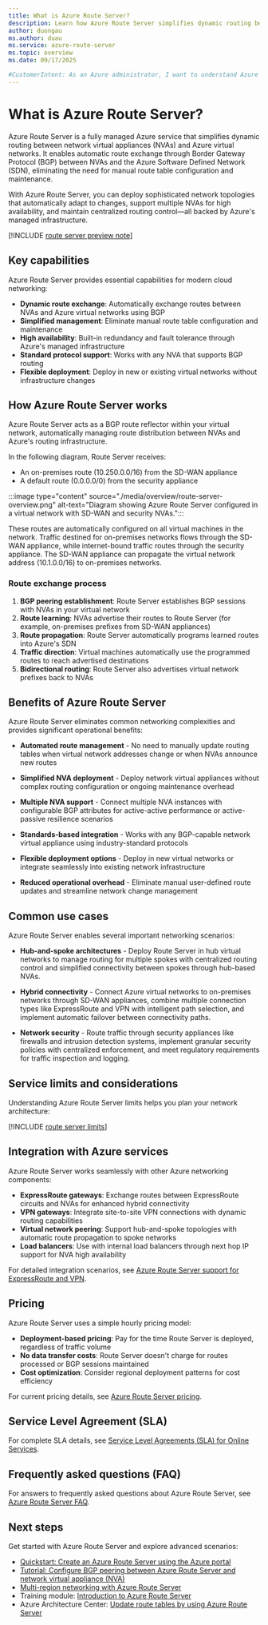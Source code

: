```yaml
---
title: What is Azure Route Server?
description: Learn how Azure Route Server simplifies dynamic routing between network virtual appliances and Azure virtual networks using BGP protocol for automated route management.
author: duongau
ms.author: duau
ms.service: azure-route-server
ms.topic: overview
ms.date: 09/17/2025

#CustomerIntent: As an Azure administrator, I want to understand Azure Route Server capabilities so I can implement dynamic routing solutions that eliminate manual route table management.
---
```


# What is Azure Route Server?

Azure Route Server is a fully managed Azure service that simplifies dynamic routing between network virtual appliances (NVAs) and Azure virtual networks. It enables automatic route exchange through Border Gateway Protocol (BGP) between NVAs and the Azure Software Defined Network (SDN), eliminating the need for manual route table configuration and maintenance.

With Azure Route Server, you can deploy sophisticated network topologies that automatically adapt to changes, support multiple NVAs for high availability, and maintain centralized routing control—all backed by Azure's managed infrastructure.

[!INCLUDE [route server preview note](../../includes/route-server-note-preview-date.md)]

## Key capabilities

Azure Route Server provides essential capabilities for modern cloud networking:

- **Dynamic route exchange**: Automatically exchange routes between NVAs and Azure virtual networks using BGP
- **Simplified management**: Eliminate manual route table configuration and maintenance
- **High availability**: Built-in redundancy and fault tolerance through Azure's managed infrastructure  
- **Standard protocol support**: Works with any NVA that supports BGP routing
- **Flexible deployment**: Deploy in new or existing virtual networks without infrastructure changes

## How Azure Route Server works

Azure Route Server acts as a BGP route reflector within your virtual network, automatically managing route distribution between NVAs and Azure's routing infrastructure.

In the following diagram, Route Server receives:

- An on-premises route (10.250.0.0/16) from the SD-WAN appliance
- A default route (0.0.0.0/0) from the security appliance

:::image type="content" source="./media/overview/route-server-overview.png" alt-text="Diagram showing Azure Route Server configured in a virtual network with SD-WAN and security NVAs.":::

These routes are automatically configured on all virtual machines in the network. Traffic destined for on-premises networks flows through the SD-WAN appliance, while internet-bound traffic routes through the security appliance. The SD-WAN appliance can propagate the virtual network address (10.1.0.0/16) to on-premises networks.

### Route exchange process

1. **BGP peering establishment**: Route Server establishes BGP sessions with NVAs in your virtual network
2. **Route learning**: NVAs advertise their routes to Route Server (for example, on-premises prefixes from SD-WAN appliances)
3. **Route propagation**: Route Server automatically programs learned routes into Azure's SDN
4. **Traffic direction**: Virtual machines automatically use the programmed routes to reach advertised destinations
5. **Bidirectional routing**: Route Server also advertises virtual network prefixes back to NVAs

## Benefits of Azure Route Server

Azure Route Server eliminates common networking complexities and provides significant operational benefits:

- **Automated route management** - No need to manually update routing tables when virtual network addresses change or when NVAs announce new routes

- **Simplified NVA deployment** - Deploy network virtual appliances without complex routing configuration or ongoing maintenance overhead

- **Multiple NVA support** - Connect multiple NVA instances with configurable BGP attributes for active-active performance or active-passive resilience scenarios

- **Standards-based integration** - Works with any BGP-capable network virtual appliance using industry-standard protocols

- **Flexible deployment options** - Deploy in new virtual networks or integrate seamlessly into existing network infrastructure

- **Reduced operational overhead** - Eliminate manual user-defined route updates and streamline network change management

## Common use cases

Azure Route Server enables several important networking scenarios:

- **Hub-and-spoke architectures** - Deploy Route Server in hub virtual networks to manage routing for multiple spokes with centralized routing control and simplified connectivity between spokes through hub-based NVAs.

- **Hybrid connectivity** - Connect Azure virtual networks to on-premises networks through SD-WAN appliances, combine multiple connection types like ExpressRoute and VPN with intelligent path selection, and implement automatic failover between connectivity paths.

- **Network security** - Route traffic through security appliances like firewalls and intrusion detection systems, implement granular security policies with centralized enforcement, and meet regulatory requirements for traffic inspection and logging.

## Service limits and considerations

Understanding Azure Route Server limits helps you plan your network architecture:

[!INCLUDE [route server limits](../../includes/route-server-limits.md)]

## Integration with Azure services

Azure Route Server works seamlessly with other Azure networking components:

- **ExpressRoute gateways**: Exchange routes between ExpressRoute circuits and NVAs for enhanced hybrid connectivity
- **VPN gateways**: Integrate site-to-site VPN connections with dynamic routing capabilities
- **Virtual network peering**: Support hub-and-spoke topologies with automatic route propagation to spoke networks
- **Load balancers**: Use with internal load balancers through next hop IP support for NVA high availability

For detailed integration scenarios, see [Azure Route Server support for ExpressRoute and VPN](expressroute-vpn-support.md).

## Pricing

Azure Route Server uses a simple hourly pricing model:

- **Deployment-based pricing**: Pay for the time Route Server is deployed, regardless of traffic volume
- **No data transfer costs**: Route Server doesn't charge for routes processed or BGP sessions maintained
- **Cost optimization**: Consider regional deployment patterns for cost efficiency

For current pricing details, see [Azure Route Server pricing](https://azure.microsoft.com/pricing/details/route-server/).

## Service Level Agreement (SLA)

For complete SLA details, see [Service Level Agreements (SLA) for Online Services](https://www.microsoft.com/licensing/docs/view/Service-Level-Agreements-SLA-for-Online-Services).

## Frequently asked questions (FAQ)

For answers to frequently asked questions about Azure Route Server, see [Azure Route Server FAQ](route-server-faq.md).

## Next steps

Get started with Azure Route Server and explore advanced scenarios:

- [Quickstart: Create an Azure Route Server using the Azure portal](quickstart-create-route-server-portal.md)
- [Tutorial: Configure BGP peering between Azure Route Server and network virtual appliance (NVA)](peer-route-server-with-virtual-appliance.md)
- [Multi-region networking with Azure Route Server](multiregion.md)
- Training module: [Introduction to Azure Route Server](/training/modules/intro-to-azure-route-server)
- Azure Architecture Center: [Update route tables by using Azure Route Server](/azure/architecture/example-scenario/networking/manage-routing-azure-route-server)

